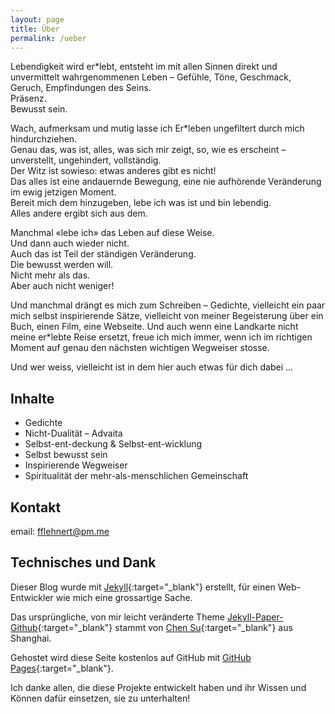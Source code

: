 ```yaml
---
layout: page
title: Über
permalink: /ueber
---
```


Lebendigkeit wird er\*lebt, entsteht im mit allen Sinnen direkt und unvermittelt wahrgenommenen Leben – Gefühle, Töne, Geschmack, Geruch, Empfindungen des Seins.  
Präsenz.  
Bewusst sein.

Wach, aufmerksam und mutig lasse ich Er\*leben ungefiltert durch mich hindurchziehen.  
Genau das, was ist, alles, was sich mir zeigt, so, wie es erscheint – unverstellt, ungehindert, vollständig.  
Der Witz ist sowieso: etwas anderes gibt es nicht!  
Das alles ist eine andauernde Bewegung, eine nie aufhörende Veränderung im ewig jetzigen Moment.  
Bereit mich dem hinzugeben, lebe ich was ist und bin lebendig.  
Alles andere ergibt sich aus dem.

Manchmal «lebe ich» das Leben auf diese Weise.  
Und dann auch wieder nicht.  
Auch das ist Teil der ständigen Veränderung.  
Die bewusst werden will.  
Nicht mehr als das.  
Aber auch nicht weniger!

Und manchmal drängt es mich zum Schreiben – Gedichte, vielleicht ein paar mich selbst inspirierende Sätze, vielleicht von meiner Begeisterung über ein Buch, einen Film, eine Webseite. Und auch wenn eine Landkarte nicht meine er\*lebte Reise ersetzt, freue ich mich immer, wenn ich im richtigen Moment auf genau den nächsten wichtigen Wegweiser stosse.

Und wer weiss, vielleicht ist in dem hier auch etwas für dich dabei ...


## Inhalte
* Gedichte
* Nicht-Dualität – Advaita
* Selbst-ent-deckung & Selbst-ent-wicklung
* Selbst bewusst sein
* Inspirierende Wegweiser
* Spiritualität der mehr-als-menschlichen Gemeinschaft


## Kontakt
email: [fflehnert@pm.me](mailto:fflehnert@pm.me?subject=lebendig-im-sein.ch)  


## Technisches und Dank
Dieser Blog wurde mit [Jekyll](https://jekyllrb.com){:target="_blank"} erstellt, für einen Web-Entwickler wie mich eine grossartige Sache.

Das ursprüngliche, von mir leicht veränderte Theme [Jekyll-Paper-Github](https://github.com/ghosind/Jekyll-Paper-Github){:target="_blank"} stammt von [Chen Su](https://www.ghosind.com){:target="_blank"} aus Shanghai.

Gehostet wird diese Seite kostenlos auf GitHub mit [GitHub Pages](https://pages.github.com/){:target="_blank"}.

Ich danke allen, die diese Projekte entwickelt haben und ihr Wissen und Können dafür einsetzen, sie zu unterhalten!
